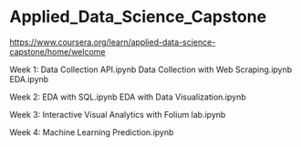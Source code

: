 # Applied_Data_Science_Capstone
https://www.coursera.org/learn/applied-data-science-capstone/home/welcome

Week 1:
Data Collection API.ipynb
Data Collection with Web Scraping.ipynb
EDA.ipynb

Week 2:
EDA with SQL.ipynb
EDA with Data Visualization.ipynb

Week 3:
Interactive Visual Analytics with Folium lab.ipynb

Week 4:
Machine Learning Prediction.ipynb
